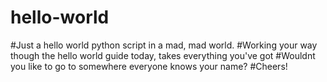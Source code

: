 # hello-world

#Just a hello world python script in a mad, mad world.
#Working your way though the hello world guide today, takes everything you've got
#Wouldnt you like to go to somewhere everyone knows your name?
#Cheers!
